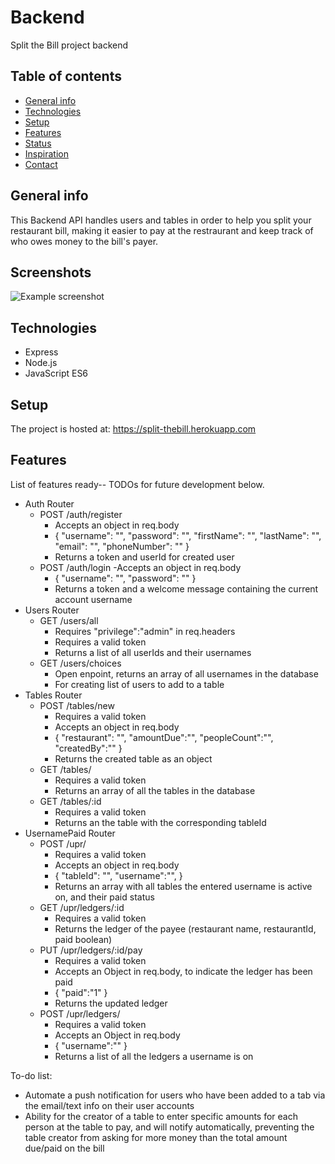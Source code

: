 # Backend

Split the Bill project backend

## Table of contents

- [General info](#general-info)
- [Technologies](#technologies)
- [Setup](#setup)
- [Features](#features)
- [Status](#status)
- [Inspiration](#inspiration)
- [Contact](#contact)

## General info

This Backend API handles users and tables in order to help you split your restaurant bill, making it easier to pay at the restraurant and keep track of who owes money to the bill's payer.

## Screenshots

![Example screenshot](./img/screenshot.png)

## Technologies

- Express
- Node.js
- JavaScript ES6

## Setup

The project is hosted at:
    https://split-thebill.herokuapp.com


## Features

List of features ready-- TODOs for future development below.

- Auth Router
    - POST /auth/register
        - Accepts an object in req.body
        -   {
                "username": "", 
                "password": "", 
                "firstName": "", 
                "lastName": "", 
                "email": "", 
                "phoneNumber": ""
            }
        - Returns a token and userId for created user
    - POST /auth/login
        -Accepts an object in req.body
        -   {
                "username": "",
                "password": ""
            }
        - Returns a token and a welcome message containing the current account username
- Users Router 
    - GET /users/all
        - Requires "privilege":"admin" in req.headers 
        - Requires a valid token
        - Returns a list of all userIds and their usernames
    - GET /users/choices
        - Open enpoint, returns an array of all usernames in the database
        - For creating list of users to add to a table
- Tables Router
    - POST /tables/new
        - Requires a valid token
        - Accepts an object in req.body
        -   {
                "restaurant": "",
                "amountDue":"",
                "peopleCount":"",
                "createdBy":""
            }
        - Returns the created table as an object
    - GET /tables/
        - Requires a valid token
        - Returns an array of all the tables in the database
    - GET /tables/:id
        - Requires a valid token
        - Returns an the table with the corresponding tableId
- UsernamePaid Router
    - POST /upr/
        - Requires a valid token
        - Accepts an object in req.body
        -   {
                "tableId": "",
                "username":"",
            }
        - Returns an array with all tables the entered username is active on, and their paid status
    - GET /upr/ledgers/:id
        - Requires a valid token
        - Returns the ledger of the payee (restaurant name, restaurantId, paid boolean) 
    - PUT /upr/ledgers/:id/pay
        - Requires a valid token
        - Accepts an Object in req.body, to indicate the ledger has been paid 
        -   {
                "paid":"1"
            }
        - Returns the updated ledger
    - POST /upr/ledgers/
        - Requires a valid token
        - Accepts an Object in req.body
        -   {
                "username":""
            }
        - Returns a list of all the ledgers a username is on

To-do list:

- Automate a push notification for users who have been added to a tab via the email/text info on their user accounts
- Ability for the creator of a table to enter specific amounts for each person at the table to pay, and will notify automatically, preventing the table creator from asking for more money than the total amount due/paid on the bill
